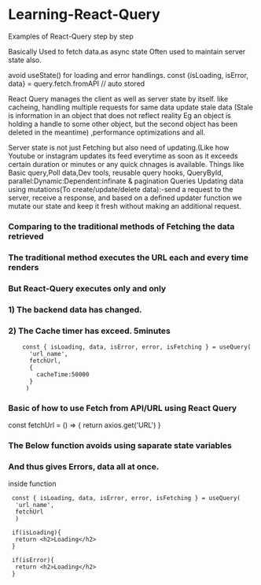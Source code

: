 # Learning-React-Query
Examples of React-Query step by step

Basically Used to fetch data.as async state
Often used to maintain server state also.

avoid useState() for loading and error handlings.
const {isLoading, isError, data} = query.fetch.fromAPI       // auto stored

React Query manages the client as well as server state by itself. like cacheing,
handling multiple requests for same data update stale data (Stale is information in an object that does not reflect reality  Eg an object is holding a handle to some other object, but the second object has been deleted in the meantime)
,performance optimizations and all.

Server state is not just Fetching but also need of updating.(Like how Youtube or instagram updates its feed everytime as soon as it exceeds certain duration or minutes or any quick chnages is available.
Things like
Basic query,Poll data,Dev tools, reusable query hooks, QueryById, parallel:Dynamic:Dependent:infinate & pagination Queries
Updating data using mutations(To create/update/delete data):-send a request to the server, receive a response, and based on a defined updater function we mutate our state and keep it fresh without making an additional request.

### Comparing to the traditional methods of Fetching the data retrieved 
### The traditional method executes the URL each and every time renders
### But React-Query executes only and only 
  ### 1) The backend data has changed.
  ### 2) The Cache timer has exceed. **5minutes**
        const { isLoading, data, isError, error, isFetching } = useQuery(
          'url_name',
          fetchUrl,
          {
            cacheTime:50000
          }
         )

### Basic of how to use Fetch from API/URL using React Query
const fetchUrl = () => {
  return axios.get('URL')
 }
 
 ### The Below function avoids using saparate state variables 
 ### And thus gives Errors, data all at once.
 inside function 
 
     const { isLoading, data, isError, error, isFetching } = useQuery(
      'url_name',
      fetchUrl
      )
  
     if(isLoading){
      return <h2>Loading</h2>
     }

     if(isError){
      return <h2>Loading</h2>
     }
